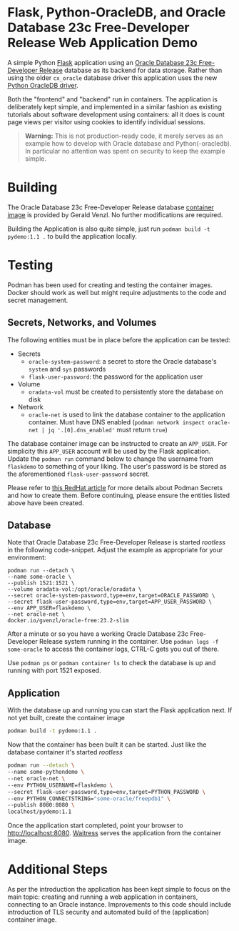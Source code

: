 # Flask, Python-OracleDB, and Oracle Database 23c Free-Developer Release Web Application Demo

A simple Python [Flask](https://flask.palletsprojects.com/en/2.3.x/) application using an [Oracle Database 23c Free-Developer Release](https://blogs.oracle.com/developers/post/oracle-database-23c-free-developer-release) database as its backend for data storage. Rather than using the older `cx_oracle` database driver this application uses the new [Python OracleDB driver](https://oracle.github.io/python-oracledb/). 

Both the "frontend" and "backend" run in containers. The application is deliberately kept simple, and implemented in a similar fashion as existing tutorials about software development using containers: all it does is count page views per visitor using cookies to identify individual sessions.

> **Warning:** This is not production-ready code, it merely serves as an example how to develop with Oracle database and Python(-oracledb). In particular no attention was spent on security to keep the example simple. 

# Building

The Oracle Database 23c Free-Developer Release database [container image](https://hub.docker.com/r/gvenzl/oracle-free) is provided by Gerald Venzl. No further modifications are required.

Building the Application is also quite simple, just run `podman build -t pydemo:1.1 .` to build the application locally.

# Testing

Podman has been used for creating and testing the container images. Docker should work as well but might require adjustments to the code and secret management.

## Secrets, Networks, and Volumes

The following entities must be in place before the application can be tested:

- Secrets
    * `oracle-system-password`: a secret to store the Oracle database's `system` and `sys` passwords
    * `flask-user-password`: the password for the application user
- Volume
    * `oradata-vol` must be created to persistently store the database on disk
- Network
    * `oracle-net` is used to link the database container to the application container. Must have DNS enabled (`podman network inspect oracle-net | jq '.[0].dns_enabled'` must return `true`)

The database container image can be instructed to create an `APP_USER`. For simplicity this `APP_USER` account will be used by the Flask application. Update the `podman run` command below to change the username from `flaskdemo` to something of your liking. The user's password is be stored as the aforementioned `flask-user-password` secret.

Please refer to [this RedHat article](https://www.redhat.com/sysadmin/new-podman-secrets-command) for more details about Podman Secrets and how to create them. Before continuing, please ensure the entities listed above have been created. 

## Database 

Note that Oracle Database 23c Free-Developer Release is started _rootless_ in the following code-snippet. Adjust the example as appropriate for your environment:

```shell
podman run --detach \
--name some-oracle \
--publish 1521:1521 \
--volume oradata-vol:/opt/oracle/oradata \
--secret oracle-system-password,type=env,target=ORACLE_PASSWORD \
--secret flask-user-password,type=env,target=APP_USER_PASSWORD \
--env APP_USER=flaskdemo \
--net oracle-net \
docker.io/gvenzl/oracle-free:23.2-slim
```

After a minute or so you have a working Oracle Database 23c Free-Developer Release system running in the container. Use `podman logs -f some-oracle` to access the container logs, CTRL-C gets you out of there.

Use `podman ps` or `podman container ls` to check the database is up and running with port 1521 exposed.

## Application

With the database up and running you can start the Flask application next. If not yet built, create the container image

```bash
podman build -t pydemo:1.1 .
```

Now that the container has been built it can be started. Just like the database container it's started _rootless_

```bash
podman run --detach \
--name some-pythondemo \
--net oracle-net \
--env PYTHON_USERNAME=flaskdemo \
--secret flask-user-password,type=env,target=PYTHON_PASSWORD \
--env PYTHON_CONNECTSTRING="some-oracle/freepdb1" \
--publish 8080:8080 \
localhost/pydemo:1.1
```

Once the application start completed, point your browser to [http://localhost:8080](http://localhost:8080). [Waitress](https://flask.palletsprojects.com/en/2.2.x/deploying/waitress/) serves the application from the container image.

# Additional Steps

As per the introduction the application has been kept simple to focus on the main topic: creating and running a web application in containers, connecting to an Oracle instance. Improvements to this code should include introduction of TLS security and automated build of the (application) container image.
